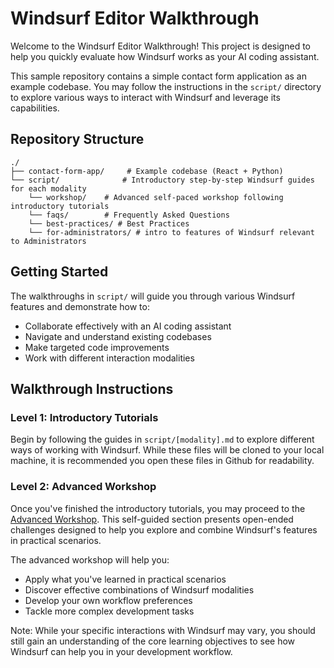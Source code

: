 # Windsurf Editor Walkthrough

Welcome to the Windsurf Editor Walkthrough! This project is designed to help you quickly evaluate how Windsurf works as your AI coding assistant.

This sample repository contains a simple contact form application as an example codebase. You may follow the instructions in the `script/` directory to explore various ways to interact with Windsurf and leverage its capabilities.

## Repository Structure

```
./
├── contact-form-app/     # Example codebase (React + Python)
└── script/              # Introductory step-by-step Windsurf guides for each modality
    └── workshop/    # Advanced self-paced workshop following introductory tutorials
    └── faqs/        # Frequently Asked Questions
    └── best-practices/ # Best Practices
    └── for-administrators/ # intro to features of Windsurf relevant to Administrators
```

## Getting Started

The walkthroughs in `script/` will guide you through various Windsurf features and demonstrate how to:
- Collaborate effectively with an AI coding assistant
- Navigate and understand existing codebases
- Make targeted code improvements
- Work with different interaction modalities

## Walkthrough Instructions

### Level 1: Introductory Tutorials

Begin by following the guides in `script/[modality].md` to explore different ways of working with Windsurf. While these files will be cloned to your local machine, it is recommended you open these files in Github for readability.

### Level 2: Advanced Workshop

Once you've finished the introductory tutorials, you may proceed to the [Advanced Workshop](script/workshop/README.md). This self-guided section presents open-ended challenges designed to help you explore and combine Windsurf's features in practical scenarios.

The advanced workshop will help you:
- Apply what you've learned in practical scenarios
- Discover effective combinations of Windsurf modalities
- Develop your own workflow preferences
- Tackle more complex development tasks

Note: While your specific interactions with Windsurf may vary, you should still gain an understanding of the core learning objectives to see how Windsurf can help you in your development workflow.
